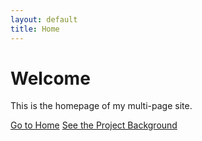 ```yaml
---
layout: default
title: Home
---
```


# Welcome

This is the homepage of my multi-page site.

[Go to Home](Homepage.html)
[See the Project Background](Project_Background.html)
